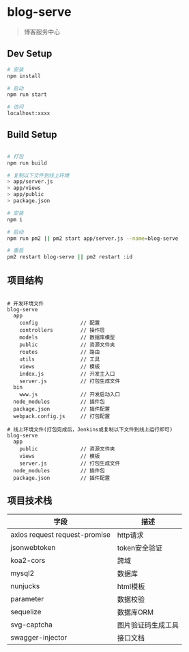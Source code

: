 # blog-serve

> 博客服务中心

## Dev Setup

``` bash
# 安装
npm install

# 启动
npm run start

# 访问
localhost:xxxx

```

## Build Setup

``` bash

# 打包
npm run build

# 复制以下文件到线上环境
> app/server.js
> app/views
> app/public
> package.json

# 安装
npm i

# 启动
npm run pm2 || pm2 start app/server.js --name=blog-serve

# 重启
pm2 restart blog-serve || pm2 restart :id

```

## 项目结构

```

# 开发环境文件
blog-serve
  app
    config              // 配置
    controllers         // 操作层
    models              // 数据库模型
    public              // 资源文件夹
    routes              // 路由
    utils               // 工具
    views               // 模板
    index.js            // 开发主入口
    server.js           // 打包生成文件
  bin
    www.js              // 开发启动入口
  node_modules          // 插件包
  package.json          // 插件配置
  webpack.config.js     // 打包配置

# 线上环境文件(打包完成后，Jenkins或复制以下文件到线上运行即可)
blog-serve
  app
    public              // 资源文件夹
    views               // 模板
    server.js           // 打包生成文件
  node_modules          // 插件包
  package.json          // 插件配置

```

## 项目技术栈

字段|描述
----|----
axios request request-promise|http请求
jsonwebtoken|token安全验证
koa2-cors|跨域
mysql2|数据库
nunjucks|html模板
parameter|数据校验
sequelize|数据库ORM
svg-captcha|图片验证码生成工具
swagger-injector|接口文档
